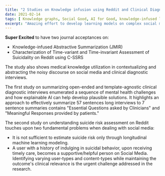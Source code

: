 ```yaml
---
title: "2 Studies on Knowledge infusion using Reddit and Clinical Diagnostic Interviews at PLOS ONE (Q1 Journal: 2.74 IF) and JMIR (Q1 Journal: 5.03 IF)"
date: 2021-02-14
tags: [ Knowledge graphs, Social Good, AI for Good, knowledge-infused learning, artificial intelligence, Deep Learning, Optimization, Behavior Modeling, Semantic Social Computing, Explainable Systems]
excerpt: "Amazing effort to develop learning models on complex social meda conversation and open-ended clinical interviews"
---
```


**Super Excited** to have two journal acceptances on:
* Knowledge-infused Abstractive Summarization (JMIR)
* Characterization of Time-variant and Time-invariant Assessment of Suicidality on Reddit using C-SSRS

The study also shows medical knowledge utilization in contextualizing and abstracting the noisy discourse on social media and clinical diagnostic interviews.

The first study on summarizing open-ended and template-agnostic clinical diagnostic interviews enumerated a sequence of mental health challenges and how explainable AI can help develop plausible solutions. It highlights an approach to effectively summarize 57 sentences long interviews to 7 sentence summaries contains "Essential Questions asked by Clinicians" and "Meaningful Responses provided by patients."

The second study on understanding suicide risk assessment on Reddit touches upon two fundamental problems when dealing with social media:
* It is not sufficient to estimate suicide risk only through longitudinal machine learning modeling. 
* A user with a history of indulging in suicidal behavior, upon receiving timely care, becomes a supportive/helpful person on Social Media. 
Identifying varying user-types and content-types while maintaining the outcome's clinical relevance is the urgent challenge addressed in the research. 